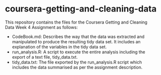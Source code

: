 # coursera-getting-and-cleaning-data

This repository contains the files for the Coursera Getting and Cleaning Data Week 4 Assignment as follows:

- CodeBook.md: Describes the way that the data was extracted and manipulated to produce the resulting tidy data set.  It includes an explanation of the variables in the tidy data set.
- run_analysis.R: A script to execute the entire analysis including the export of a text file, tidy_data.txt.
- tidy_data.txt: The file exported by the run_analysis.R script which includes the data summarised as per the assignment description.  

